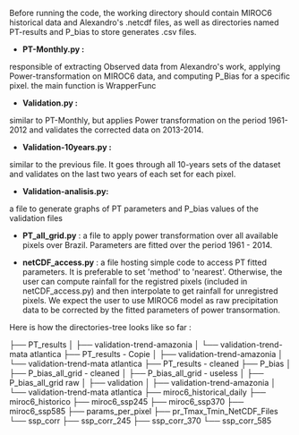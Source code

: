 Before running the code, the working directory should contain MIROC6 historical data and Alexandro's .netcdf files, as well as directories named PT-results and P_bias to store generates .csv files.

- **PT-Monthly.py :**
  
responsible of extracting Observed data from Alexandro's work, applying Power-transformation on MIROC6 data, and computing P_Bias for a specific pixel.
the main function is WrapperFunc

- **Validation.py :**
  
similar to PT-Monthly, but applies Power transformation on the period 1961-2012 and validates the corrected data on 2013-2014.

- **Validation-10years.py :**
  
similar to the previous file. It goes through all 10-years sets of the dataset and validates on the last two years of each set for each pixel.

- **Validation-analisis.py:**
  
a file to generate graphs of PT parameters and P_bias values of the validation files

- **PT_all_grid.py** :
  a file to apply power transformation over all available pixels over Brazil. Parameters are fitted over the period 1961 - 2014.

- **netCDF_access.py** :
  a file hosting simple code to access PT fitted parameters.
  It is preferable to set 'method' to 'nearest'.
  Otherwise, the user can compute rainfall for the registred pixels (included in netCDF_access.py) and then interpolate to get rainfall for unregistred pixels.
  We expect the user to use MIROC6 model as raw precipitation data to be corrected by the fitted parameters of power transormation.

Here is how the directories-tree looks like so far : 

├── PT_results
│   ├── validation-trend-amazonia
│   └── validation-trend-mata atlantica
├── PT_results - Copie
│   ├── validation-trend-amazonia
│   └── validation-trend-mata atlantica
├── PT_results - cleaned
├── P_bias
│   ├── P_bias_all_grid - cleaned
│   ├── P_bias_all_grid - useless
│   ├── P_bias_all_grid raw
│   ├── validation
│   ├── validation-trend-amazonia
│   └── validation-trend-mata atlantica
├── miroc6_historical_daily
├── miroc6_historico
├── miroc6_ssp245
├── miroc6_ssp370
├── miroc6_ssp585
├── params_per_pixel
├── pr_Tmax_Tmin_NetCDF_Files
└── ssp_corr
    ├── ssp_corr_245
    ├── ssp_corr_370
    └── ssp_corr_585
